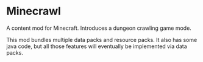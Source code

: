 # Minecrawl

A content mod for Minecraft. Introduces a dungeon crawling game mode.

This mod bundles multiple data packs and resource packs. It also has some java code, but all those features will eventually be implemented via data packs.